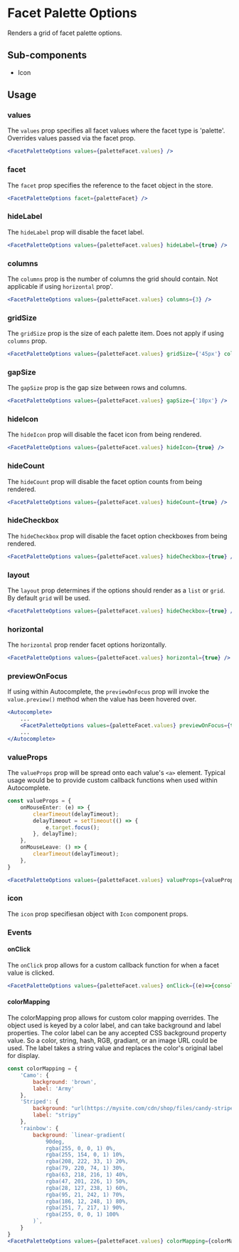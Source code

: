 # Facet Palette Options

Renders a grid of facet palette options. 

## Sub-components
- Icon

## Usage

### values
The `values` prop specifies all facet values where the facet type is 'palette'. Overrides values passed via the facet prop. 

```jsx
<FacetPaletteOptions values={paletteFacet.values} />
```

### facet
The `facet` prop specifies the reference to the facet object in the store.

```jsx
<FacetPaletteOptions facet={paletteFacet} />
```

### hideLabel
The `hideLabel` prop will disable the facet label.

```jsx
<FacetPaletteOptions values={paletteFacet.values} hideLabel={true} />
```

### columns
The `columns` prop is the number of columns the grid should contain. Not applicable if using `horizontal` prop'.

```jsx
<FacetPaletteOptions values={paletteFacet.values} columns={3} />
```

### gridSize
The `gridSize` prop is the size of each palette item. Does not apply if using `columns` prop.

```jsx
<FacetPaletteOptions values={paletteFacet.values} gridSize={'45px'} columns={0} />
```

### gapSize
The `gapSize` prop is the gap size between rows and columns.

```jsx
<FacetPaletteOptions values={paletteFacet.values} gapSize={'10px'} />
```

### hideIcon
The `hideIcon` prop will disable the facet icon from being rendered.

```jsx
<FacetPaletteOptions values={paletteFacet.values} hideIcon={true} />
```

### hideCount
The `hideCount` prop will disable the facet option counts from being rendered.

```jsx
<FacetPaletteOptions values={paletteFacet.values} hideCount={true} />
```

### hideCheckbox
The `hideCheckbox` prop will disable the facet option checkboxes from being rendered.

```jsx
<FacetPaletteOptions values={paletteFacet.values} hideCheckbox={true} />
```

### layout
The `layout` prop determines if the options should render as a `list` or `grid`. By default `grid` will be used.
```jsx
<FacetPaletteOptions values={paletteFacet.values} hideCheckbox={true} />
```

### horizontal
The `horizontal` prop render facet options horizontally.

```jsx
<FacetPaletteOptions values={paletteFacet.values} horizontal={true} />
```

### previewOnFocus
If using within Autocomplete, the `previewOnFocus` prop will invoke the `value.preview()` method when the value has been hovered over.

```jsx
<Autocomplete>
	...
	<FacetPaletteOptions values={paletteFacet.values} previewOnFocus={true} />
	...
</Autocomplete>
```

### valueProps
The `valueProps` prop will be spread onto each value's `<a>` element. Typical usage would be to provide custom callback functions when used within Autocomplete.

```typescript
const valueProps = {
	onMouseEnter: (e) => {
		clearTimeout(delayTimeout);
		delayTimeout = setTimeout(() => {
			e.target.focus();
		}, delayTime);
	},
	onMouseLeave: () => {
		clearTimeout(delayTimeout);
	},
}
```

```jsx
<FacetPaletteOptions values={paletteFacet.values} valueProps={valueProps} />
```

### icon
The `icon` prop specifiesan object with `Icon` component props. 

### Events

#### onClick
The `onClick` prop allows for a custom callback function for when a facet value is clicked.

```jsx
<FacetPaletteOptions values={paletteFacet.values} onClick={(e)=>{console.log(e)}} />
```


#### colorMapping
The colorMapping prop allows for custom color mapping overrides. The object used is keyed by a color label, and can take background and label properties. The color label can be any accepted CSS background property value. So a color, string, hash, RGB, gradiant, or an image URL could be used. The label takes a string value and replaces the color's original label for display.

```jsx
const colorMapping = {
	'Camo': {
		background: 'brown',
		label: 'Army'
	},
	'Striped': {
		background: "url(https://mysite.com/cdn/shop/files/candy-stripe-square_small.jpg)",
		label: "stripy"
	},
	'rainbow': {
		background: `linear-gradient(
			90deg,
			rgba(255, 0, 0, 1) 0%,
			rgba(255, 154, 0, 1) 10%,
			rgba(208, 222, 33, 1) 20%,
			rgba(79, 220, 74, 1) 30%,
			rgba(63, 218, 216, 1) 40%,
			rgba(47, 201, 226, 1) 50%,
			rgba(28, 127, 238, 1) 60%,
			rgba(95, 21, 242, 1) 70%,
			rgba(186, 12, 248, 1) 80%,
			rgba(251, 7, 217, 1) 90%,
			rgba(255, 0, 0, 1) 100%
		)`,
	}
}
<FacetPaletteOptions values={paletteFacet.values} colorMapping={colorMapping} />
```


